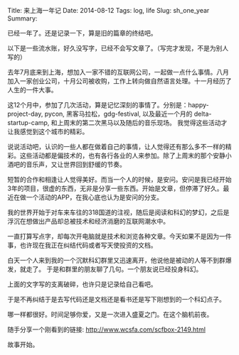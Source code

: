 Title: 来上海一年记
Date: 2014-08-12
Tags: log, life
Slug: sh_one_year
Summary:

已经一年了。还是记录一下，算是旧的篇章的终结吧。

以下是一些流水账，好久没写字，已经不会写文章了。（写完才发现，不是为别人写的）

去年7月底来到上海，想加入一家不错的互联网公司，一起做一点什么事情。八月加入一家创业公司，十月公司被收购，工作上转向做自然语言处理。十一月经历了人生的一件大事。

这12个月中，参加了几次活动，算是记忆深刻的事情了。分别是：happy-project-day,  pycon, 黑客马拉松，gdg-festival, 以及最近一个月的 delta-startup-camp, 和上周末的第二次黑马以及随后的音乐现场。 我觉得这些活动才让我感觉到这个城市的精彩。

说说活动吧，认识的一些人都在做着自己的事情，让人觉得还有那么多不一样的精彩。这些活动都是偏技术的，也有各行各业的人来参加。除了上周末的那个安静小酒吧的音乐声，又让世界回到舒缓的节奏。

短暂的合作和相逢让人觉得美好。而当一个人的时候，是安问。安问是我已经开始3年的项目，很虚的东西，无非是分享一些东西。开始是文章，但停滞了好久。最近在做一个活动的APP，在我心底也认为是安问的分支。

我的世界开始于对车来车往的318国道的注视，随后是阅读和科幻的梦幻，之后是浮沉在想做出产品却总被技术和经济消磨的互联网潮水中。

一直打算写点字，却每次开电脑就是技术和浏览各种文章。今天如果不是因为一件事，也许现在我正在纠结代码或者写天使投资的文档。

白天一个人来到我的一个沉默科幻群里又迅速离开，他说他是被动的人等不到群爆发，就走了。
于是和群里的朋友聊了几句。一个朋友说已经投身科幻。

上面的文字写的支离破碎，也许只是记录给自己看吧。

于是不再纠结于是去写代码还是文档还是看书还是写下刚想到的一个科幻点子。

哪一样都很好。时间足够你爱，又是一次进入盛夏之门。在这个脑机前夜。

随手分享一个刚看到的链接: <http://www.wcsfa.com/scfbox-2149.html>

故事开始。

